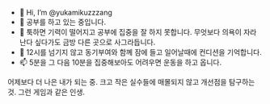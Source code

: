 - 👋 Hi, I’m @yukamikuzzzang
- 👀 공부를 하고 있는 중입니다.
- 🌱 툭하면 기력이 떨어지고 공부에 집중을 잘 하지 못합니다. 무엇보다 의욕이 자라난다 싶다가도 금방 다른 곳으로 사그라듭니다.
- 💞️ 12시를 넘기지 않고 동기부여와 함꼐 잠에 들고 일어날때에 컨디션을 기억합니다.
- 📫 5분을 그 다음 10분을 집중해보아도 어려우면 운동을 하고 옵니다.

어제보다 더 나은 내가 되는 중.
크고 작은 실수들에 매몰되지 않고 개선점을 탐구하는 것.
그런 게임과 같은 인생.
<!---
yukamikuzzzang/yukamikuzzzang is a ✨ special ✨ repository because its `README.md` (this file) appears on your GitHub profile.
You can click the Preview link to take a look at your changes. Amen.
--->
